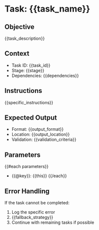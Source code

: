 # Task: {{task_name}}

## Objective
{{task_description}}

## Context
- Task ID: {{task_id}}
- Stage: {{stage}}
- Dependencies: {{dependencies}}

## Instructions
{{specific_instructions}}

## Expected Output
- Format: {{output_format}}
- Location: {{output_location}}
- Validation: {{validation_criteria}}

## Parameters
{{#each parameters}}
- {{@key}}: {{this}}
{{/each}}

## Error Handling
If the task cannot be completed:
1. Log the specific error
2. {{fallback_strategy}}
3. Continue with remaining tasks if possible